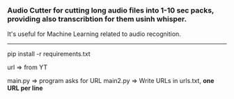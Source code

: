 ### Audio Cutter for cutting long audio files into 1-10 sec packs, providing also transcribtion for them usinh whisper.
It's useful for Machine Learning related to audio recognition.

---

pip install -r requirements.txt

url => from YT

main.py => program asks for URL
main2.py => Write URLs in urls.txt, **one URL per line**
